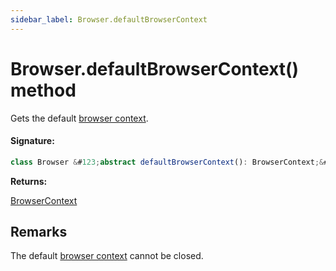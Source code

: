 ```yaml
---
sidebar_label: Browser.defaultBrowserContext
---
```


# Browser.defaultBrowserContext() method

Gets the default [browser context](./puppeteer.browsercontext.md).

#### Signature:

```typescript
class Browser &#123;abstract defaultBrowserContext(): BrowserContext;&#125;
```

**Returns:**

[BrowserContext](./puppeteer.browsercontext.md)

## Remarks

The default [browser context](./puppeteer.browsercontext.md) cannot be closed.
